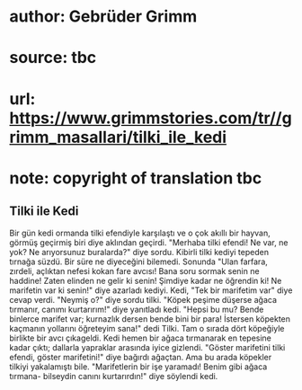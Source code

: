# author: Gebrüder Grimm
# source: tbc
# url: https://www.grimmstories.com/tr//grimm_masallari/tilki_ile_kedi
# note: copyright of translation tbc

## Tilki ile Kedi 

Bir gün kedi ormanda tilki efendiyle karşılaştı ve o çok akıllı bir
hayvan, görmüş geçirmiş biri diye aklından geçirdi. "Merhaba tilki
efendi! Ne var, ne yok? Ne arıyorsunuz buralarda?" diye sordu.
Kibirli tilki kediyi tepeden tırnağa süzdü. Bir süre ne diyeceğini
bilemedi. Sonunda "Ulan farfara, zırdeli, açlıktan nefesi kokan fare
avcısı! Bana soru sormak senin ne haddine! Zaten elinden ne gelir ki
senin! Şimdiye kadar ne öğrendin ki! Ne marifetin var ki senin!" diye
azarladı kediyi.
Kedi, "Tek bir marifetim var" diye cevap verdi. "Neymiş o?" diye
sordu tilki. "Köpek peşime düşerse ağaca tırmanır, canımı kurtarırım!"
diye yanıtladı kedi. "Hepsi bu mu? Bende binlerce marifet var;
kurnazlık dersen bende bini bir para! İstersen köpekten kaçmanın
yollarını öğreteyim sana!" dedi Tilki.
Tam o sırada dört köpeğiyle birlikte bir avcı çıkageldi.
Kedi hemen bir ağaca tırmanarak en tepesine kadar çıktı; dallarla
yapraklar arasında iyice gizlendi.
"Göster marifetini tilki efendi, göster marifetini!" diye bağırdı
ağaçtan.
Ama bu arada köpekler tilkiyi yakalamıştı bile.
"Marifetlerin bir işe yaramadı! Benim gibi ağaca tırmana- bilseydin
canını kurtarırdın!" diye söylendi kedi.
